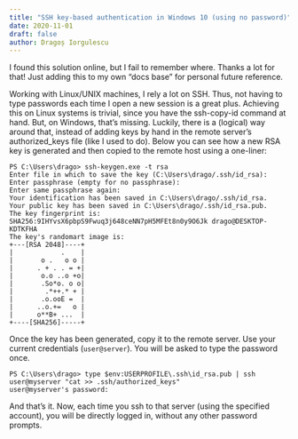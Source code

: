 ```yaml
---
title: "SSH key-based authentication in Windows 10 (using no password)"
date: 2020-11-01
draft: false
author: Dragoș Iorgulescu
---
```



I found this solution online, but I fail to remember where. Thanks a lot for that! Just adding this to my own “docs base” for personal future reference.

Working with Linux/UNIX machines, I rely a lot on SSH. Thus, not having to type passwords each time I open a new session is a great plus. Achieving this on Linux systems is trivial, since you have the ssh-copy-id command at hand. But, on Windows, that’s missing. Luckily, there is a (logical) way around that, instead of adding keys by hand in the remote server’s authorized_keys file (like I used to do). Below you can see how a new RSA key is generated and then copied to the remote host using a one-liner:
```
PS C:\Users\drago> ssh-keygen.exe -t rsa
Enter file in which to save the key (C:\Users\drago/.ssh/id_rsa):
Enter passphrase (empty for no passphrase):
Enter same passphrase again:
Your identification has been saved in C:\Users\drago/.ssh/id_rsa.
Your public key has been saved in C:\Users\drago/.ssh/id_rsa.pub.
The key fingerprint is:
SHA256:9IHYvsX6pbpS9Fwuq3j648ceNN7pH5MFEt8n0y9O6Jk drago@DESKTOP-KDTKFHA
The key's randomart image is:
+---[RSA 2048]----+
|            .    |
|       o .   o o |
|      . + . . = +|
|       o.o ..o +o|
|       .So*o. o o|
|        .*++.* + |
|       .o.ooE =  |
|      ..o.+=   o |
|      o**B+ ...  |
+----[SHA256]-----+
```
Once the key has been generated, copy it to the remote server. Use your current credentials (```user@server```). You will be asked to type the password once.
```
PS C:\Users\drago> type $env:USERPROFILE\.ssh\id_rsa.pub | ssh user@myserver "cat >> .ssh/authorized_keys"
user@myserver's password:
```
And that’s it. Now, each time you ssh to that server (using the specified account), you will be directly logged in, without any other password prompts.